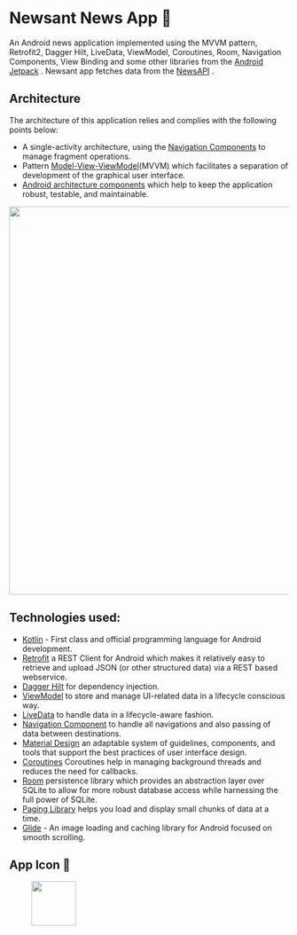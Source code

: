 # Newsant News App 📰
An Android news application implemented using the MVVM pattern, Retrofit2, Dagger Hilt, LiveData, ViewModel, Coroutines, Room, Navigation Components, View Binding and some other libraries from the [Android Jetpack] . Newsant app fetches data from the [NewsAPI] .


## Architecture
The architecture of this application relies and complies with the following points below:
* A single-activity architecture, using the [Navigation Components](https://developer.android.com/guide/navigation) to manage fragment operations.
* Pattern [Model-View-ViewModel](https://en.wikipedia.org/wiki/Model%E2%80%93view%E2%80%93viewmodel)(MVVM) which facilitates a separation of development of the graphical user interface.
* [Android architecture components](https://developer.android.com/topic/libraries/architecture/) which help to keep the application robust, testable, and maintainable.

<p align="center"><a><img src="https://raw.githubusercontent.com/mayokunthefirst/Instant-Weather/master/media/final-architecture.png" width="700"></a></p>

## Technologies used:

* [Kotlin](https://kotlinlang.org/) - First class and official programming language for Android development.
* [Retrofit](https://square.github.io/retrofit/) a REST Client for Android which makes it relatively easy to retrieve and upload JSON (or other structured data) via a REST based webservice.
* [Dagger Hilt](https://dagger.dev/hilt/) for dependency injection.
* [ViewModel](https://developer.android.com/topic/libraries/architecture/viewmodel) to store and manage UI-related data in a lifecycle conscious way.
* [LiveData](https://developer.android.com/topic/libraries/architecture/livedata) to handle data in a lifecycle-aware fashion.
* [Navigation Component](https://developer.android.com/guide/navigation) to handle all navigations and also passing of data between destinations.
* [Material Design](https://m3.material.io/) an adaptable system of guidelines, components, and tools that support the best practices of user interface design.
* [Coroutines](https://kotlinlang.org/docs/reference/coroutines-overview.html) Coroutines help in managing background threads and reduces the need for callbacks.
* [Room](https://developer.android.com/topic/libraries/architecture/room) persistence library which provides an abstraction layer over SQLite to allow for more robust database access while harnessing the full power of SQLite.
* [Paging Library](https://developer.android.com/topic/libraries/architecture/paging/v3-overview) helps you load and display small chunks of data at a time.
* [Glide](https://github.com/bumptech/glide) - An image loading and caching library for Android focused on smooth scrolling.

## App Icon 📱
<img src="https://github.com/mondal-souvik/git-two/assets/100204863/07f6638a-902d-429a-b4ad-1fb6302530ba" width="80px" hspace="40">

<!-- <img src="https://github.com/mondal-souvik/git-two/assets/100204863/5331f848-11ee-4eee-99d5-41b77a715f1c" height="350" width="175" hspace="10"><img src="https://github.com/mondal-souvik/git-two/assets/100204863/5331f848-11ee-4eee-99d5-41b77a715f1c" height="350" width="175" hspace="10"><img src="https://github.com/mondal-souvik/git-two/assets/100204863/5331f848-11ee-4eee-99d5-41b77a715f1c" height="350" width="175" hspace="10"><img src="https://github.com/mondal-souvik/git-two/assets/100204863/5331f848-11ee-4eee-99d5-41b77a715f1c" height="350" width="175" hspace="10"><img src="https://github.com/mondal-souvik/git-two/assets/100204863/5331f848-11ee-4eee-99d5-41b77a715f1c" height="350" width="175" hspace="10">


<img src="https://github.com/mondal-souvik/git-two/assets/100204863/5331f848-11ee-4eee-99d5-41b77a715f1c" height="350" width="175" hspace="10"><img src="https://github.com/mondal-souvik/git-two/assets/100204863/5331f848-11ee-4eee-99d5-41b77a715f1c" height="350" width="175" hspace="10"><img src="https://github.com/mondal-souvik/git-two/assets/100204863/5331f848-11ee-4eee-99d5-41b77a715f1c" height="350" width="175" hspace="10"><img src="https://github.com/mondal-souvik/git-two/assets/100204863/5331f848-11ee-4eee-99d5-41b77a715f1c" height="350" width="175" hspace="10"><img src="https://github.com/mondal-souvik/git-two/assets/100204863/5331f848-11ee-4eee-99d5-41b77a715f1c" height="350" width="175" hspace="10"> -->











[Android Jetpack]: https://developer.android.com/jetpack
[NewsAPI]: https://newsapi.org/
